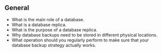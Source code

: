 ## General

- What is the main role of a database.
- What is a database replica.
- What is the purpose of a database replica.
- Why database backups need to be stored in different physical locations.
- What operation should you regularly perform to make sure that your database backup strategy actually works.
